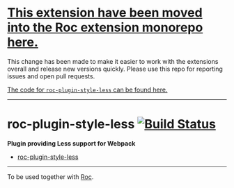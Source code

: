 # [This extension have been moved into the Roc extension monorepo here.](https://github.com/rocjs/extensions)

This change has been made to make it easier to work with the extensions overall and release new versions quickly. Please use this repo for reporting issues and open pull requests.

[The code for `roc-plugin-style-less` can be found here.](https://github.com/rocjs/extensions/tree/master/plugins/roc-plugin-style-less)

---

# roc-plugin-style-less [![Build Status](https://travis-ci.org/rocjs/roc-plugin-style-less.svg?branch=master)](https://travis-ci.org/rocjs/roc-plugin-style-less)

__Plugin providing Less support for Webpack__  
- [roc-plugin-style-less](/extensions/roc-plugin-style-less)

---
To be used together with [Roc](https://github.com/rocjs/roc).
